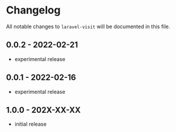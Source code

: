 # Changelog

All notable changes to `laravel-visit` will be documented in this file.

## 0.0.2 - 2022-02-21

- experimental release

## 0.0.1 - 2022-02-16

- experimental release

## 1.0.0 - 202X-XX-XX

- initial release
